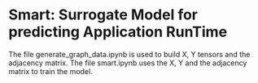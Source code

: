 # Smart: Surrogate Model for predicting Application RunTime

The file generate_graph_data.ipynb is used to build X, Y tensors and the adjacency matrix.
The file smart.ipynb uses the X, Y and the adjacency matrix to train the model.
